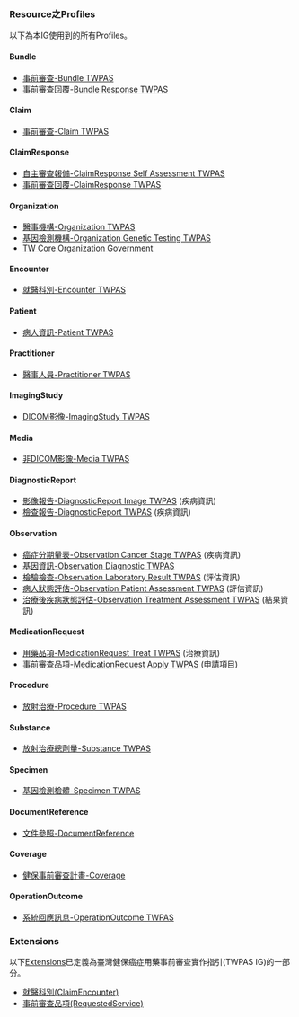 ### Resource之Profiles
以下為本IG使用到的所有Profiles。

#### Bundle
- [事前審查-Bundle TWPAS](StructureDefinition-Bundle-twpas.html)
- [事前審查回覆-Bundle Response TWPAS](StructureDefinition-Bundle-response-twpas.html) 

#### Claim
- [事前審查-Claim TWPAS](StructureDefinition-Claim-twpas.html)

#### ClaimResponse
- [自主審查報備-ClaimResponse Self Assessment TWPAS](StructureDefinition-ClaimResponse-self-assessment-twpas.html)
- [事前審查回覆-ClaimResponse TWPAS](StructureDefinition-ClaimResponse-twpas.html) 

#### Organization
- [醫事機構-Organization TWPAS](StructureDefinition-Organization-twpas.html)
- [基因檢測機構-Organization Genetic Testing TWPAS](StructureDefinition-Organization-genetic-testing-twpas.html)
- [TW Core Organization Government](https://fhir-ig.nhi.org.tw/twcore/0.3.2/StructureDefinition-Organization-govt-twcore.html)

#### Encounter
- [就醫科別-Encounter TWPAS](StructureDefinition-Encounter-twpas.html)

#### Patient
- [病人資訊-Patient TWPAS](StructureDefinition-Patient-twpas.html)

#### Practitioner
- [醫事人員-Practitioner TWPAS](StructureDefinition-Practitioner-twpas.html)

#### ImagingStudy
- [DICOM影像-ImagingStudy TWPAS](StructureDefinition-ImagingStudy-twpas.html)

#### Media
- [非DICOM影像-Media TWPAS](StructureDefinition-Media-twpas.html)

#### DiagnosticReport
- [影像報告-DiagnosticReport Image TWPAS](StructureDefinition-DiagnosticReport-image-twpas.html) (疾病資訊)
- [檢查報告-DiagnosticReport TWPAS](StructureDefinition-DiagnosticReport-twpas.html) (疾病資訊)

#### Observation
- [癌症分期量表-Observation Cancer Stage TWPAS](StructureDefinition-Observation-cancer-stage-twpas.html) (疾病資訊)
- [基因資訊-Observation Diagnostic TWPAS](StructureDefinition-Observation-diagnostic-twpas.html)
- [檢驗檢查-Observation Laboratory Result TWPAS](StructureDefinition-Observation-laboratory-result-twpas.html) (評估資訊)
- [病人狀態評估-Observation Patient Assessment TWPAS](StructureDefinition-Observation-pat-assessment-twpas.html) (評估資訊)
- [治療後疾病狀態評估-Observation Treatment Assessment TWPAS](StructureDefinition-Observation-tx-assessment-twpas.html) (結果資訊)

#### MedicationRequest
- [用藥品項-MedicationRequest Treat TWPAS](StructureDefinition-MedicationRequest-treat-twpas.html) (治療資訊)
- [事前審查品項-MedicationRequest Apply TWPAS](StructureDefinition-MedicationRequest-apply-twpas.html) (申請項目)
 
#### Procedure
- [放射治療-Procedure TWPAS](StructureDefinition-Procedure-twpas.html)

#### Substance
- [放射治療總劑量-Substance TWPAS](StructureDefinition-Substance-twpas.html)

#### Specimen
- [基因檢測檢體-Specimen TWPAS](StructureDefinition-Specimen-twpas.html)

#### DocumentReference
- [文件參照-DocumentReference](StructureDefinition-DocumentReference-twpas.html)

#### Coverage
- [健保事前審查計畫-Coverage](StructureDefinition-Coverage-twpas.html)

#### OperationOutcome
- [系統回應訊息-OperationOutcome TWPAS](StructureDefinition-Operationoutcome-twpas.html)

### Extensions
以下[Extensions](http://hl7.org/fhir/R4/extensibility.html)已定義為臺灣健保癌症用藥事前審查實作指引(TWPAS IG)的一部分。
- [就醫科別(ClaimEncounter)](StructureDefinition-extension-claim-encounter.html)
- [事前審查品項(RequestedService)](StructureDefinition-extension-requestedService.html)
